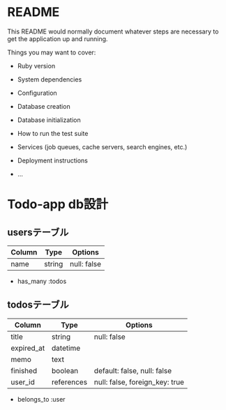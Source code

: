 # README

This README would normally document whatever steps are necessary to get the
application up and running.

Things you may want to cover:

* Ruby version

* System dependencies

* Configuration

* Database creation

* Database initialization

* How to run the test suite

* Services (job queues, cache servers, search engines, etc.)

* Deployment instructions

* ...

# Todo-app db設計
## usersテーブル
|Column|Type|Options|
|------|----|-------|
|name|string|null: false|
- has_many :todos

## todosテーブル
|Column|Type|Options|
|------|----|-------|
|title|string|null: false|
|expired_at|datetime||
|memo|text||
|finished|boolean|default: false, null: false|
|user_id|references|null: false, foreign_key: true|
- belongs_to :user